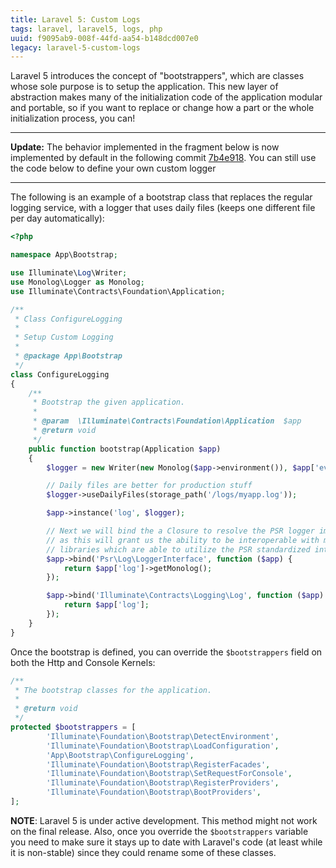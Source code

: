 ```yaml
---
title: Laravel 5: Custom Logs
tags: laravel, laravel5, logs, php
uuid: f9095ab9-008f-44fd-aa54-b148dcd007e0
legacy: laravel-5-custom-logs
---
```


Laravel 5 introduces the concept of "bootstrappers", which are classes whose sole purpose is to setup the application. This new layer of abstraction makes many of the initialization code of the application modular and portable, so if you want to replace or change how a part or the whole initialization process, you can!

<hr>

__Update:__ The behavior implemented in the fragment below is now implemented by default in the following commit [7b4e918](https://github.com/laravel/framework/commit/9dbe8f2eb5ca11f7357c6435b6ea299317cdade3). You can still use the code below to define your own custom logger

<hr>

The following is an example of a bootstrap class that replaces the regular logging service, with a logger that uses daily files (keeps one different file per day automatically):

```php
<?php

namespace App\Bootstrap;

use Illuminate\Log\Writer;
use Monolog\Logger as Monolog;
use Illuminate\Contracts\Foundation\Application;

/**
 * Class ConfigureLogging
 *
 * Setup Custom Logging
 *
 * @package App\Bootstrap
 */
class ConfigureLogging
{
    /**
     * Bootstrap the given application.
     *
     * @param  \Illuminate\Contracts\Foundation\Application  $app
     * @return void
     */
    public function bootstrap(Application $app)
    {
        $logger = new Writer(new Monolog($app->environment()), $app['events']);

        // Daily files are better for production stuff
        $logger->useDailyFiles(storage_path('/logs/myapp.log'));

        $app->instance('log', $logger);

        // Next we will bind the a Closure to resolve the PSR logger implementation
        // as this will grant us the ability to be interoperable with many other
        // libraries which are able to utilize the PSR standardized interface.
        $app->bind('Psr\Log\LoggerInterface', function ($app) {
            return $app['log']->getMonolog();
        });

        $app->bind('Illuminate\Contracts\Logging\Log', function ($app) {
            return $app['log'];
        });
    }
}
```

Once the bootstrap is defined, you can override the `$bootstrappers` field on both the Http and Console Kernels:

```php
/**
 * The bootstrap classes for the application.
 *
 * @return void
 */
protected $bootstrappers = [
        'Illuminate\Foundation\Bootstrap\DetectEnvironment',
        'Illuminate\Foundation\Bootstrap\LoadConfiguration',
        'App\Bootstrap\ConfigureLogging',
        'Illuminate\Foundation\Bootstrap\RegisterFacades',
        'Illuminate\Foundation\Bootstrap\SetRequestForConsole',
        'Illuminate\Foundation\Bootstrap\RegisterProviders',
        'Illuminate\Foundation\Bootstrap\BootProviders',
];
```

__NOTE__: Laravel 5 is under active development. This method might not work on the final release. Also, once you override the `$bootstrappers` variable you need to make sure it stays up to date with Laravel's code (at least while it is non-stable) since they could rename some of these classes.
